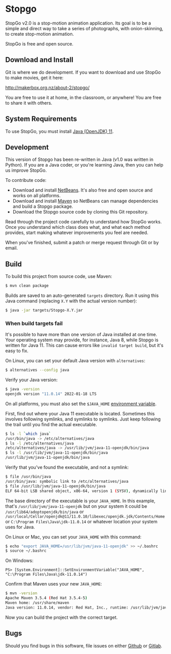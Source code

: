 # Stopgo

StopGo v2.0 is a stop-motion animation application.
Its goal is to be a simple and direct way to take a series of photographs, with onion-skinning, to create stop-motion animation.

StopGo is free and open source.

## Download and Install

Git is where we do development. If you want to download and use StopGo to make movies, get it here:

http://makerbox.org.nz/about-2/stopgo/

You are free to use it at home, in the classroom, or anywhere!
You are free to share it with others.

## System Requirements

To use StopGo, you must install [Java (OpenJDK) 11](https://adoptopenjdk.net/).

## Development 

This version of Stopgo has been re-written in Java (v1.0 was written in Python).
If you are a Java coder, or you're learning Java, then you can help us improve StopGo.

To contribute code:

* Download and install [NetBeans](https://netbeans.apache.org/). It's also free and open source and works on all platforms.
* Download and install [Maven](https://maven.apache.org/) so NetBeans can manage dependencies and build a Stopgo package.
* Download the Stopgo source code by cloning this Git repository.

Read through the project code carefully to understand how StopGo works.
Once you understand which class does what, and what each method provides, start making whatever improvements you feel are needed.

When you've finished, submit a patch or merge request through Git or by email.

## Build

To build this project from source code, use Maven:

```bash
$ mvn clean package
```

Builds are saved to an auto-generated `targets` directory.
Run it using this Java command (replacing `X.Y` with the actual version number):

```bash
$ java -jar targets/Stopgo-X.Y.jar
```

### When build targets fail

It's possible to have more than one version of Java installed at one time.
Your operating system may provide, for instance, Java 8, while Stopgo is written for Java 11.
This can cause errors like `invalid target build`, but it's easy to fix.

On Linux, you can set your default Java version with `alternatives`:

```bash
$ alternatives --config java
```

Verify your Java version:

```bash
$ java -version
openjdk version "11.0.14" 2022-01-18 LTS
```

On all platforms, you must also set the `$JAVA_HOME` [environment variable](https://opensource.com/article/19/8/what-are-environment-variables).

First, find out where your Java 11 executable is located.
Sometimes this involves following symlinks, and symlinks to symlinks.
Just keep following the trail until you find the actual executable.

```bash
$ ls -l `which java`
/usr/bin/java -> /etc/alternatives/java
$ ls -l /etc/alternatives/java
/etc/alternatives/java -> /usr/lib/jvm/java-11-openjdk/bin/java
$ ls -l /usr/lib/jvm/java-11-openjdk/bin/java
/usr/lib/jvm/java-11-openjdk/bin/java
```

Verify that you've found the executable, and not a symlink:

```bash
$ file /usr/bin/java
/usr/bin/java: symbolic link to /etc/alternatives/java
$ file /usr/lib/jvm/java-11-openjdk/bin/java
ELF 64-bit LSB shared object, x86-64, version 1 (SYSV), dynamically linked, interpreter /lib64/ld-linux-x86-64.so.2
```

The base directory of the executable is your `JAVA_HOME`. 
In this example, that's `/usr/lib/jvm/java-11-openjdk` but on your system it could be `/usr/lib64/adoptopenjdk/bin/java` or `/usr/local/Cellar/openjdk@11/11.0.10/libexec/openjdk.jdk/Contents/Home` or `C:\Program Files\Java\jdk-11.0.14` or whatever location your system uses for Java.

On Linux or Mac, you can set your `JAVA_HOME` with this command:

```bash
$ echo "export JAVA_HOME=/usr/lib/jvm/java-11-openjdk" >> ~/.bashrc
$ source ~/.bashrc
```

On Windows: 

```
PS> [System.Environment]::SetEnvironmentVariable("JAVA_HOME", "C:\Program Files\Java\jdk-11.0.14")
```

Confirm that Maven uses your new `JAVA_HOME`:

```bash
$ mvn -version
Apache Maven 3.5.4 (Red Hat 3.5.4-5)
Maven home: /usr/share/maven
Java version: 11.0.14, vendor: Red Hat, Inc., runtime: /usr/lib/jvm/java-11-openjdk-11
```

Now you can build the project with the correct target.

## Bugs

Should you find bugs in this software, file issues on either [Github](https://github.com/MakerBox-NZ/stopgo2) or [Gitlab](https://gitlab.com/makerbox/stopgo2).
